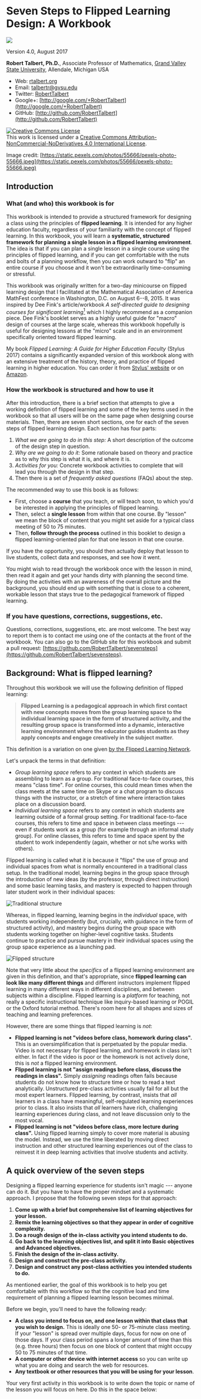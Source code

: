 # Seven Steps to Flipped Learning Design: A Workbook

![](pexels-photo-55666.jpeg)

Version 4.0, August 2017

__Robert Talbert, Ph.D.__, Associate Professor of Mathematics, [Grand Valley State University](http://gvsu.edu), Allendale, Michigan USA

+ Web: [rtalbert.org](http://rtalbert.org)
+ Email: [talbertr@gvsu.edu](mailto:talbertr@gvsu.edu)
+ Twitter: [RobertTalbert](http://twitter.com/RobertTalbert)
+ Google+: [http://google.com/+RobertTalbert](http://google.com/+RobertTalbert)
+ GitHub: [http://github.com/RobertTalbert](http://github.com/RobertTalbert)

<a rel="license" href="http://creativecommons.org/licenses/by-nc-nd/4.0/"><img alt="Creative Commons License" style="border-width:0" src="https://i.creativecommons.org/l/by-nc-nd/4.0/88x31.png" /></a><br />This work is licensed under a <a rel="license" href="http://creativecommons.org/licenses/by-nc-nd/4.0/">Creative Commons Attribution-NonCommercial-NoDerivatives 4.0 International License</a>.

Image credit: [https://static.pexels.com/photos/55666/pexels-photo-55666.jpeg](https://static.pexels.com/photos/55666/pexels-photo-55666.jpeg)

## Introduction 

### What (and who) this workbook is for

This workbook is intended to provide a structured framework for designing a class using the principles of __flipped learning__. It is intended for any higher education faculty, regardless of your familiarity with the concept of flipped learning. In this workbook, you will learn a __systematic, structured framework for planning a single lesson in a flipped learning environment__. The idea is that if you can plan a single lesson in a single course using the principles of flipped learning, and if you can get comfortable with the nuts and bolts of a planning workflow, then you can work outward to "flip" an entire course if you choose and it won't be extraordinarily time-consuming or stressful. 

This workbook was originally written for a two-day minicourse on flipped learning design that I facilitated at the Mathematical Association of America MathFest conference in Washington, D.C. on August 6--8, 2015. It was inspired by Dee Fink's article/workbook _A self-directed guide to designing courses for significant learning_[^ref2] which I highly recommend as a companion piece. Dee Fink's booklet serves as a highly useful guide for "macro" design of courses at the large scale, whereas this workbook hopefully is useful for designing lessons at the "micro" scale and in an environment specifically oriented toward flipped learning.

My book _Flipped Learning: A Guide for Higher Education Faculty_ (Stylus 2017) contains a significantly expanded version of this workbook along with an extensive treatment of the history, theory, and practice of flipped learning in higher education. You can order it from [Stylus' website](https://sty.presswarehouse.com/Books/BookDetail.aspx?productID=468277) or on [Amazon](http://a.co/hrqEnMy).  

### How the workbook is structured and how to use it

After this introduction, there is a brief section that attempts to give a working definition of flipped learning and some of the key terms used in the workbook so that all users will be on the same page when designing course materials. Then, there are seven short sections, one for each of the seven steps of flipped learning design. Each section has four parts: 

1. _What we are going to do in this step:_ A short description of the outcome of the design step in question. 
2. _Why are we going to do it:_ Some rationale based on theory and practice as to why this step is what it is, and where it is. 
3. _Activities for you:_ Concrete workbook activities to complete that will lead you through the design in that step. 
4. Then there is a set of _frequently asked questions_ (FAQs) about the step. 

The recommended way to use this book is as follows:

+ First, choose a **course** that you teach, or will teach soon, to which you'd be interested in applying the principles of flipped learning. 
+ Then, select a **single lesson** from within that one course. By "lesson" we mean the block of content that you might set aside for a typical class meeting of 50 to 75 minutes. 
+ Then, **follow through the process** outlined in this booklet to design a flipped learning-oriented plan for that one lesson in that one course.

If you have the opportunity, you should then actually deploy that lesson to live students, collect data and responses, and see how it went. 

You might wish to read through the workbook once with the lesson in mind, then read it again and get your hands dirty with planning the second time. By doing the activities with an awareness of the overall picture and the background, you should end up with something that is close to a coherent, workable lesson that stays true to the pedagogical framework of flipped learning.

### If you have questions, corrections, suggestions, etc. 

Questions, corrections, suggestions, etc. are most welcome. The best way to report them is to contact me using one of the contacts at the front of the workbook. You can also go to the GitHub site for this workbook and submit a pull request: [https://github.com/RobertTalbert/sevensteps](https://github.com/RobertTalbert/sevensteps). 

## Background: What is flipped learning?

Throughout this workbook we will use the following definition of flipped learning:

>__Flipped Learning is a pedagogical approach in which first contact with new concepts moves from the group learning space to the individual learning space in the form of structured activity, and the resulting group space is transformed into a dynamic, interactive learning environment where the educator guides students as they apply concepts and engage creatively in the subject matter.__

This definition is a  variation on one given [by the Flipped Learning Network](http://flippedlearning.org/definition-of-flipped-learning/).

Let's unpack the terms in that definition: 

+ _Group learning space_ refers to any context in which students are assembling to learn as a group. For traditional face-to-face courses, this means "class time". For online courses, this could mean times when the class meets at the same time on Skype or a chat program to discuss things with the instructor, or a stretch of time where interaction takes place on a discussion board. 
+ _Individual learning space_ refers to any context in which students are learning outside of a formal group setting. For traditional face-to-face courses, this refers to time and space in between class meetings --- even if students work as a group (for example through an informal study group). For online classes, this refers to time and space spent by the student to work independently (again, whether or not s/he works with others). 

Flipped learning is called what it is because it "flips" the use of group and individual spaces from what is normally encountered in a traditional class setup. In the traditional model, learning begins in the group space through the introduction of new ideas (by the professor, through direct instruction) and some basic learning tasks, and mastery is expected to happen through later student work in their individual spaces: 

![Traditional structure](tradspace.jpeg)

Whereas, in flipped learning, learning begins in the _individual_ space, with students working independently (but, crucially, with guidance in the form of structured activity), and mastery begins during the _group_ space with students working together on higher-level cognitive tasks. Students continue to practice and pursue mastery in their individual spaces using the group space experience as a launching pad. 


![Flipped structure](flipspace.png)

Note that very little about the _specifics_ of a flipped learning environment are given in this definition, and that's appropriate, since __flipped learning can look like many different things__ and different instructors implement flipped learning in many different ways in different disciplines, and between subjects within a discipline. Flipped learning is a _platform_ for teaching, not really a specific instructional technique like inquiry-based learning or POGIL or the Oxford tutorial method. There's room here for all shapes and sizes of teaching and learning preferences.

However, there are some things that flipped learning is _not_: 

+ **Flipped learning is not "videos before class, homework during class".** This is an oversimplification that is perpetuated by the popular media. Video is not necessary for flipped learning, and homework in class isn't either. In fact if the video is poor or the homework is not actively done, this is _not_ a flipped learning environment.
+ **Flipped learning is not "assign readings before class, discuss the readings in class".** Simply _assigning_ readings often fails because students do not know how to structure time or how to read a text analytically. Unstructured pre-class activities usually fail for all but the most expert learners. Flipped learning, by contrast, insists that _all_ learners in a class have meaningful, self-regulated learning experiences prior to class. It also insists that _all_ learners have rich, challenging learning experiences during class, and not leave discussion only to the most vocal.
+ **Flipped learning is not "videos before class, more lecture during class".** Using flipped learning simply to cover more material is abusing the model. Instead, we use the time liberated by moving direct instruction and other structured learning experiences out of the class to reinvest it in deep learning activities that involve students and activity.

## A quick overview of the seven steps

Designing a flipped learning experience for students isn't magic --- anyone can do it. But you have to have the proper mindset and a systematic approach. I propose that the following seven steps for that approach: 

1. __Come up with a brief but comprehensive list of learning objectives for your lesson.__
2. __Remix the learning objectives so that they appear in order of cognitive complexity.__
3. __Do a rough design of the in-class activity you intend students to do.__
4. __Go back to the learning objectives list, and split it into Basic objectives and Advanced objectives.__
5. __Finish the design of the in-class activity.__
6. __Design and construct the pre-class activity.__
7. __Design and construct any post-class activities you intended students to do.__

As mentioned earlier, the goal of this workbook is to help you get comfortable with this workflow so that the cognitive load and time requirement of planning a flipped learning lesson becomes minimal. 

Before we begin, you'll need to have the following ready:

+ __A class you intend to focus on, and one lesson within that class that you wish to design.__ This is ideally one 50- or 75-minute class meeting. If your "lesson" is spread over multiple days, focus for now on one of those days. If your class period spans a longer amount of time than this (e.g. three hours) then focus on one block of content that might occupy 50 to 75 minutes of that time.
+ __A computer or other device with internet access__ so you can write up what you are doing and search the web for resources.
+ __Any textbook or other resources that you will be using for your lesson__.

Your very first activity in this workbook is to write down the topic or name of the lesson you will focus on here. Do this in the space below: 

<br></br>
<br></br>
<br></br>
<br></br>
<br></br>

-----

## Step 1: Come up with learning objectives

### What we going to do in this step

In this step, we are going to __create a list of concrete, measurable learning objectives__ for the lesson that you have chosen. 

### Why are we going to do it

When designing either a course or a single lesson or even a single activity, we have to ask:

>What are students supposed to learn, and what (in my, the instructor's professional opinion) constitutes acceptable evidence that they have learned it?

The answers to these questions are what we call _learning objectives_. They vary in their specificity depending on the context; they tend to be broad and sweeping when designing a course (for example, "Exhibit the ability to apply basic material to applied problems you have not seen before") and more specific the more we "zoom in" on the course (for example, "Set up and solve an applied optimization problem", which is an instance of the larger course-level objective). In the context of this workbook, where we are zooming in on a single lesson, we want learning objectives that are:

+ __Unambiguous__. Each learning objective should be specific, easy to understand, and --- especially --- something the student can use later as a yardstick to measure their own understanding. 
+ __Concrete__. Objectives should only refer to actions we can actually measure, rather than internal states of mind or other non-measurable things. As a consequence, _words like "Know" or "Understand" or "Appreciate" should not be part of a lesson-level learning objective_. Obviously we want students to know, understand, and appreciate the main ideas of the lesson. But, how will you know if a student is doing so? The _actions_ they perform that tells you so are the real learning objectives. 
+ __Comprehensive__. Everything of importance in the lesson should be addressed by a combination of learning objectives (if not by its own learning objective).
+ __Minimal__. At the same time, we want to eliminate any redundancies in learning objectives so as to make the cognitive load on students as low as possible (but no lower!).

Once we ask and answer these questions, we are going to _share them with the students in the course_, in an up-front way that lets students know what it is they are supposed to be learning. By determining our learning objectives and sharing them with students, several good things happen: Students get a sense of the purpose of the lesson. Students also get a set of criteria that they can use to determine whether they really "know the material" or not, which is a crucial element of _self-regulated learning_. And we instructors get a set of criteria that we can use to assess student learning that is fair, objective, and standard for all students. 

To be sure, not all desirable outcomes of our courses can be encapsulated by learning objectives like these. For example, I want students in my mathematics courses to finish the course being fluent and comfortable with the concept of abstraction. That's a _course_-level objective. But on the micro scale, zooming into a single lesson, I have to think about specific tasks that students can perform, and which are measureable so that I can assess them, that move students incrementally toward that goal. That's what we're talking about in Step 1. 

**Example:** Suppose we're planning out a lesson in algebra focusing on the quadratic formula. By drawing upon my expertise as an instructor and maybe by scanning my textbook's section on this lesson, here is a possible list of learning objectives: 

+ Use the quadratic formula to find the roots of a second-degree polynomial.
+ Apply the quadratic formula to solve a real-world problem.
+ State the quadratic formula.
+ State the conditions under which a second-degree polynomial will have two real roots, one repeated root, or two complex roots.

Notice that each objective is unambiguous (the terms might be new but the task is straightforward) and concrete. 

### Activities for you

__Decide on a list of 3--8 learning objectives that meet the above criteria, and write them out.__ Remember to use action verbs; write clearly (because the student is the audience here); and make them comprehensive and yet minimal. You may need to make choices about what material to cover and what to leave out. Write those in a list in the space below. __Just list these in the order in which they appear, or the order in which they occurred to you.__ 

If you need more space, or have more than 8 objectives, just put them on a separate page.

1. Objective: <br><br>

2. Objective: <br><br>

3. Objective: <br><br>

4. Objective: <br><br>

5. Objective: <br><br>

6. Objective: <br><br>

7. Objective: <br><br>

8. Objective: <br><br>

### FAQ's about Step 1

__Q:__ _I can't seem to come up with decent learning objectives for my lesson. What should I do?_

__A:__ If you are using a textbook, start by skimming it and seeing what kinds of activities and exercises appear in the section you are teaching. Ask yourself: _What seem to be the most common tasks that these activities, examples, and exercises are expecting students to accomplish?_ This will give a good start on a list of learning objectives. You can also look around online for syllabi and materials from similar courses taught by others, and mine those resources for _their_ learning objectives. Finally, you can ask other people --- colleagues in your department, people in your personal learning network, etc. --- what _they_ think are the top 2--3 things students should learn in your lesson.

__Q:__ _What if I have more than 8 learning objectives for my lesson? Am I expecting too much from students?_

__A:__ It's quite possible that a complex lesson could have a fairly long list of learning objectives. However it's also possible that you are being overly ambitious. Take a good look at your list and ask yourself: _Are some of these objectives not strictly necessary for my lesson, and therefore I can remove them without harming the academic rigor of my class?_ Also: _Is it possible to combine some of these objectives into one larger objective of which the smaller ones are instances?_ Also: _Am I trying to do too much in one class meeting, and should I see if I can carve out more time in a second session to cover all these objectives?_

__Q:__ _And what if I only have one or two objectives? Is this not enough?_

__A:__ It's possible that your lesson involves just one or two concrete learning objectives. But it's not likely! It's probably that the learning objectives you have can, and possibly should, be split up into smaller ones that can and perhaps should be measured separately. 

---

## Step 2: Remix the learning objectives in order of complexity


### What we going to do in this step

In this step, we are going to __take the learning objective list from Step 1 and reorder it according to the cognitive complexity of the tasks from simplest to hardest__. 

### Why are we going to do it

Not all learning objectives in a lesson are created equal. Some are very simple: stating definitions of terms, recalling key dates and facts, identifying parts of the body or parts of a painting. Some are much more complex: analyzing a poem for structure, critiquing an argument, creating a model. __In flipped learning, we want students to engage with new concepts independently in their individual spaces but we do not expect students to master all the learning objectives on their own__. That is, we don't expect students to "teach themselves the material" --- not all of it, anyway. But we do insist that students learn the _basic_ material, the stuff that can certainly be acquired through guided, structured independent work. 

In order to do this, both we and our students have to have a sense of which objectives are simple and which ones aren't. That's probably easy for us, but not so easy for students, who typically have little to no experience in judging the complexity of a learning task from its description. 

A useful framework for thinking about complexity of learning tasks is __Bloom's Taxonomy__ ([^ref-bloom] and revised/updated in [^ref-bloomupdate]). Bloom's Taxonomy is often depicted as a pyramid:

![Bloom's Taxonomy](vandycft-bloom.jpg)

Categories of cognitive tasks that are lower on the pyramid are considered to be less cognitively complex, and the complexity increases as we move up the pyramid. Note in this picture the _action verbs_ that are often associated with the various levels. Here is a 3D depiction of Bloom's Taxonomy made by Rex Heer at Iowa State University that splits student learning activities into two dimensions (Knowledge and Cognitive Processes) and then vertically by complexity level:

![3D Bloom's Taxonomy](iowast-bloom.png)

The 3D version is particularly helpful in university-level mathematics where a distinction between __procedural knowledge__ (recall of formulas and methods, and performance of mechanical computation) and __conceptual knowledge__ (deeper understanding of mathematical concepts, as measured in different ways such as applications and proof) becomes important. 

**Example:** Remember the learning objectives from the quadratic formula lesson: 

+ Use the quadratic formula to find the roots of a second-degree polynomial.
+ Apply the quadratic formula to solve a real-world problem.
+ State the quadratic formula.
+ State the conditions under which a second-degree polynomial will have two real roots, one repeated root, or two complex roots.

These were written down in no particular order other than the order in which I thought of them, and the last one might have been tacked on after skimming the textbook. The first objective is about applying the basic formula to do a rote, mechanical computation. So this is an _Apply_ task. The second objective is also an _Apply_ task, but since it involved application to a real world problem and not just a mathematical expression in isolation, it's a little more complex than the second objective. The third objective is pretty clearly a _Remember_ task. Finally the fourth objective seems to be the most complex one, asking learners to _Analyze_ a situation and draw general conclusions.

So, using a combination of our professional judgment and Bloom's Taxonomy, I would probably re-order the learning objectives as follows:

+ State the quadratic formula.
+ Use the quadratic formula to find the roots of a second-degree polynomial.
+ Apply the quadratic formula to solve a real-world problem.
+ State the conditions under which a second-degree polynomial will have two real roots, one repeated root, or two complex roots.

### Activities for you

Using one (or more) of the Bloom's Taxonomy visualizations, take the list of learning objectives that you wrote in Step 1 and reorder the items in the list in order from __least complex__ to __most complex__. It's OK if you feel like there is more than one way to do this; you are probably right. Some professional judgment will be necessary here.

1. Objective: <br><br>

2. Objective: <br><br>

3. Objective: <br><br>

4. Objective: <br><br>

5. Objective: <br><br>

6. Objective: <br><br>

7. Objective: <br><br>

8. Objective: <br><br>

### FAQ's about Step 2 

__Q:__ Does every lesson I plan need to have an instance from each of the six levels of the pyramid? For example, is it OK to have a lesson made entirely of "Knowledge" tasks?

__A:__ Not necessarily. For example, there are courses in the health sciences for pre-medical and pre-nursing students that are entirely focused on medical terminology. You might expect to see a lot of _Remember_ tasks in such a course and not too many _Evaluate_ tasks. Conversely some courses, for example capstone courses in a major or service-learning courses, may have very few low-level tasks and focus instead mostly on higher-level tasks. However: If you find yourself giving only low-level tasks, consider ways to introduce higher-level tasks in your course design.


---

## Step 3: Outline the group space activity 

### What we going to do in this step

In this step, we are going to __outline the main activity or activities that students will do in the group space__. 

### Why are we going to do it

Although conversations about flipped learning often focus on what students do before class and the videos they watch (more on that later), __the real purpose of flipped learning is on what students do during class__ (in their group space). We want to focus valuable class time --- when students and instructor are together and can help each other --- on tasks that are rigorous, creative, and challenging and therefore benefit the most from being together. 

_Those activities usually involve the items that are now in the bottom half of your remixed list of learning objectives_. These objectives are at the heart of a university-level "understanding" of the subject, and therefore they are of utmost importance and they need "all hands on deck" to attain them. That's why we are going to put the design of the in-class experience next, at the heart of the design process, and wait until later to think about what students do prior to this. 

So, in this step you need to think about activities that your students can do in class that address the hardest elements of your learning objective list. This may be just a single objective! But if that one objective is so problematic that your student need to spend 45-50 minutes of laser-like focus on it, then so be it. (College students rarely have a sense of how to focus on one thing for an extended period of time, so flipped learning design is helping them acquire and master this skill.)

**Example:** Back to the lesson on the quadratic formula, here was the ordered list of learning objectives: 

+ State the quadratic formula.
+ Use the quadratic formula to find the roots of a second-degree polynomial.
+ State the conditions under which a second-degree polynomial will have two real roots, one repeated root, or two complex roots.
+ Apply the quadratic formula to solve a real-world problem.

With those objectives in mind, here's what I would brainstorm as far as a plan for a 50-minute class session:

+ __First 10 minutes:__ Open Q&A on anything from the pre-class activity. (I haven't determined what that's going to cover yet; but I want to budget time for questions.)
+ __Next 25 minutes:__ An activity structured as follows. First, there's a warm-up question that asks them to write out the quadratic formula and then find the roots of two second-degree polynomials. Second, there's a question that involves some real-world situation in which we want to acquire some information that needs the quadratic formula. (A classic one is to give a projectile's equation of motion and determine the time at which the projectile will hit the ground.) Third, there's a question about determining when the roots of a polynomial are real or complex (to touch on the third objective).
+ __Last 10 minutes:__ Some time for debriefing and then a one-minute paper to wrap things up.

There are 5 minutes missing from this outline to give some built-in slack time for the actual class. Again: This is just an outline and there are pieces missing (especially, how I will assess whether students are learning during this activity). But, an activity with this outline would provide a solid 50 minutes of activity (not just "coverage") of the most complex learning tasks of the lesson. In a traditional setup, I might have 15-20 minutes for this. I will be "buying" that extra time by shifting the basic learning tasks to the individual space, which we'll talk about in a moment. 

### Activities for you

Answer each of the following:

+ What are the __main objectives to address from your list of learning objectives during in-class work?__ This should be a __relatively short list__ of tasks that students should perform that address the most complex items they need to learn, from which students will benefit by working together and with you present as the instructor to help on the spot.

<br><br><br><br><br><br>

+ Generally speaking (you'll flesh out the details later), what are you going to have students _do_ in class to show you how well they are mastering those learning objectives you just listed? (In other words, what's a rough outline of the tasks you are going to give to students?)

<br><br><br><br><br><br>

+ In your best professional judgment, about how long will this take? (_Recommendation_: __If your in-class activity is taking up more than 70% of your contact time (e.g. 35 out of 50 minutes), it needs to be shortened.__ Can some of it be done prior to class? Can some of it be moved to post-class? Can you give a simpler activity that still engages students at a high level?)

<br><br><br><br><br><br>

+ What _other_ activities do you want students to do in class? How long will they take? When are they going to happen during the meeting? (Also: Are all of these necessary or useful enough to justify spending class time on them?)

<br><br><br><br><br><br><br>

### FAQ's about Step 3

__Q:__ What if students show up to class unprepared for the group space activity that I am designing? 

__A:__ This is an important question. We'll get to that later. For now, assume that they will be prepared. 

__Q:__ _What are some ways I can free up even more time in my class for active learning?_

__A:__ Suggestions:

+ __Don't give course announcements in class.__ Make class announcements via email or your course's LMS instead. Or, put up a slide before class starts (and at the end) with all the announcements for the day and make the slide available online. This way students will have a record of the announcement, and no class time is taken up. Insist to students that it is their responsibility to handle information flow.
+ __Don't hand back papers in class.__ Try handing back papers prior to class time, or by appointment in office hours. I recently realized that if I spent 10 seconds per student in a class of 30 students handing back papers, that I've spent 5 minutes transferring pieces of paper. How many times have you wished you had 5 more minutes to finish an activity?
+ __Don't use paper at all.__ Have students type up their work, or write it up neatly and then scan it to a PDF, then have them submit work via Dropbox or your LMS or a single-purpose GMail account.



---

## Step 4: Split up the list of learning objectives


### What we going to do in this step

In this step, we will __return to our ordered list of learning objectives and split it into two lists: Basic Objectives and Advanced Objectives__. 

### Why are we going to do it

We now have a list of learning objectives that's ordered by cognitive complexity, and a sense of what is going to happen in class. Now we move _backwards_ and look again at the objectives. The list of learning objectives shows all the tasks that students should be able to do in order to provide evidence os mastery -- _eventually_. The _timing_ of student work on these matters, however. We don't need or expect students to show they've mastered _every_ learning objective _prior_ to coming to class; that's unrealistic, and if it were the case then there wouldn't be much of a need for a class.

So in this step we are going to do students a favor and specify __what they need to be able to do before arriving at class__, and __what they will focus on doing during and after class__. We do this by simply splitting the list of learning objectives in two -- drawing a line that separates the pre-class objectives from the in-class objectives. We'll call those objectives __Basic__ and __Advanced__ respectively.

Where this line is to be drawn is a function of your professional judgment. Look at your ordered list of learning objectives and ask two questions:

1. _What single item on my learning objectives list is the most advanced task I can reasonably expect a student to be fluent with, through independent study?_
2. _What single item on my learning objectives list is the least advanced task that I plan on having students address through their active work in class?_

By answering these questions, you'll discover a line of demarcation. On one side of the line are learning objectives that are simple enough that students can gain basic fluency on their own through structured activity. On the other side of the line are learning objectives that are advanced enough that students _might_ be able to pick up basic fluency on their own, but they will need to do active work with other students in class to really begin to "get it".

![Split list of learning objectives](splitlist.png)

In this step, you find that line for your lesson and then draw it. This splits your list into two: __Basic objectives__ and __Advanced objectives__.

**Example:** Going back to the example from a hypothetical algebra class, we had this ordered list of objectives:

+ State the quadratic formula.
+ Use the quadratic formula to find the roots of a second-degree polynomial.
+ State the conditions under which a second-degree polynomial will have two real roots, one repeated root, or two complex roots.
+ Apply the quadratic formula to solve a real-world problem.

For me, my line of demarcation between Basic (students can learn these things in individual space with structured activities) and Advanced (students will work on these in group space) is between the second and third objectives: 

+ __Basic objectives:__
    * State the quadratic formula.
    * Use the quadratic formula to find the roots of a second-degree polynomial.
+ __Advanced objectives:__
    * State the conditions under which a second-degree polynomial will have two real roots, one repeated root, or two complex roots.
    * Apply the quadratic formula to solve a real-world problem.

Students are certainly able to see and memorize the quadratic formula on their own. And students can learn to do basic rote mechanical calculations for using the formula to find polynomial roots, through watching videos of worked-out examples or through simply reading those examples. Neither of these tasks _needs_ class time. The other two, however, are less certain. Skilled students might be able to learn to do these tasks on their own, but I'm not sure _every_ student could. So I don't expect students to do so. Rather, these two objectives will be the focus of the group space activities; and the two basic objectives are just enough to "launch" that group space activity, which remember we outlined in the previous step, and set students up for productive work on it. 



### Activities for you

Copy your ordered list of learning obejctives from Step 2 and draw a line that demarcates Basic Objectives from Advanced Objectives. __Ask yourself__: Why am I drawing the line here?

1. Objective: <br><br>

2. Objective: <br><br>

3. Objective: <br><br>

4. Objective: <br><br>

5. Objective: <br><br>

6. Objective: <br><br>

7. Objective: <br><br>

8. Objective: <br><br>


### FAQ's about Step 4

__Q:__ _What if I change my mind about where I want the line to go?_

__A:__ This is OK. Even in the example with my algebra class, where the line goes is dependent on the particular group of students I'm working with; the line for a class in one semester could be different for a class in another semester. Doing flipped learning does require careful sensitivity to the abilities and needs of individual students and this feeds into the design process. Fortunately, flipped learning also allows you to form personal relationships with each student and talk to each one every day, so this is easier than in a traditionally-structured course.

__Q:__ _What if my line is at the very top of the list --- that is,_ NONE _of my objectives are simple enough to leave to students prior to class?_

__A:__ Then you need to break down your learning objectives further and identify low-level tasks that you are taking for granted. For example in the algebra class, suppose I only wrote down the last two objectives (which I moved into the "Advanced" list). Thinking carefully about those objectives, I may realize that of course, students should be able to use the quadratic formula in a basic way first --- but that's such a low-level assumption that although it's necessary, it didn't occur to me. So I make this as a new objective and put it in the basic list. Same for stating the quadratic formula. Another possibility is that you may be underestimating your students' abilities to learn things on their own, or assuming they won't do the pre-class work. Try not to go down that road.


---

## Step 5: Finish making the group space activity


### What we going to do in this step

In this step, we will __finish the details of the group space activities we outlined in Step 3__. 

### Why are we going to do it

The "why" here is obviously because we haven't actually finished the group space activity yet. The goal here is to end this step with a finished product, ready to be deployed in class (or online if you are teaching an online or hybrid course). Whether that's a handout, a lab setup, discussion, etc. is up to you. 


### Activities for you

Write out answers to the following: 

+ Is the main activity aligned with the Advanced Learning Objectives?

<br><br><br><br>

+ Are there parts of the main in-class activity that seem too simple (i.e. would fit better in pre-class activities), too advanced (i.e. would be better done after class), or redundant in a non-productive way?

<br><br><br><br>

+ Are the activities in your main activity substantive, challenging, appropriately pitched to the audience?

<br><br><br><br>

+ How will you assess student progress as they learn during this activity? 

<br><br><br><br>

+ Do the other activities for your class session (entrance quizzes, exit tickets, etc.) make sense in the overall context of the class session? Do they take up too much time?

<br><br><br><br>

After answering the questions above, make out a rough timetable for what will happen and when during your class session below.

<br><br><br><br><br><br><br>




### FAQ's about Step 5

__Q:__ Does every Advanced objective need to be covered in my group space activity? 

__A:__ Not necessarily. Sometimes there are Advanced objectives that are _so_ Advanced that only a reasonable start on them can possibly be done in class. For example, an objective that requires creating something (a model, a project, a poster, a novella, etc.) requires more time and space than a typical class meeting allows. In that case, the objective is best suited for post-class activity (Step 7). But, you can often get students _started_ on those objectives through group space work. In fact most very-high-level objectives are rooted in lower-level (but also Advanced) objectives, which can be the focus of group space. 






---

## Step 6: Design the Guided Practice for pre-class work


### What we going to do in this step

In this step, we will __write up the activity that students will do in their individual space to prepare for the group space activity__. The model presented here is called _Guided Practice_. 

### Why are we going to do it

You have probably asked at some point in this process, _What if students don't come prepared for class?_ Let's counter that with another question: _Why wouldn't a student prepare for class?_ There are many answers to this question but they all hinge on a single idea: motivation. Simply put, if students _want_ to prepare for class, then barring circumstances out of their control, they'll do so. 

So, what makes students _want_ to complete an activity? It's usually a combination of the following:

+ __The activity is simple.__ The activity has an easily-understood structure and the student work required is straightforward and is perceived as "doable". 
+ __The activity is minimal.__ The activity does not ask students to do more than is necessary and keeps the extraneous cognitive load to a minimum. 
+ __The activity is engaging.__ The work students are asked to do should spark their interest and encourage them to complete it.
+ __The activity has clear value.__ The activity is not just busy work but is perceived as being essential for further understanding. 
+ __The activity is failure-tolerant.__ The activity should be relatively forgiving, even welcoming, of initial mistakes. Mistakes and errors should not be a source of stress. Rather, they should be collected and used as learning data.

One method for constructing individual space activities that I've used for several years is called _Guided Practice_. The name suggests that the activity is _practice_ on essential ideas, with _guidance_ in the form of structured exercises -- and that students are not being thrown into the deep end of the pool, left to their own devices to learn difficult material without help.

A Guided Practice activity consists of five parts: 

1. __Overview__. This is a short, one-paragraph overview of the material students are about to encounter, with an emphasis on how it connects to other things they have learned. 
2. __Learning objectives__. Here we simply reproduce the split list of learning objectives, clearly labeled "Basic" and "Advanced" so students will know, that we created in Step 4. This way, students will know exactly what is expected of them in the Guided Practice activity (by reading the Basic list) and in the lesson as a whole (by reading the Advanced list). 
3. __Resources for learning__. This consists of a recommended "playlist" of items that will help students engage with the basic learning objectives productively and set themselves up for success in the exercises that are coming up. Here we list any text, video, multimedia, or other resources that would be helpful for these tasks. 
4. __Exercises__. This section is the main area of activity for students. It consists of a small list of exercises that will instantiate the Basic learning objectives -- giving students the "practice" part of Guided Practice.
5. __Instructions for submitting work__. In the final section we give clear instructions on how to submit work. 

Below are links to some actual Guided Practice assignments I have given in two of my own courses. There are technical terms in these that you can simply ignore, and focus on the structure: 

+ [Additive and multiplicative counting principles](https://drive.google.com/open?id=0B3oyKFhpi58RMGZkRHVKRXJ5RGc)
+ [Propositional logic and truth tables](https://drive.google.com/open?id=0B3oyKFhpi58RazhXUDc4M2ZyN2M)
+ [Proof by mathematical induction](https://drive.google.com/open?id=0B3oyKFhpi58RQzBFUEJ0YmtPRkk)
+ [Spanning trees for weighted graphs](https://drive.google.com/open?id=0B3oyKFhpi58RWUpiRVNwZlpoMWc)


Notice that Guided Practice activities are very simple to make up if you have been following the steps in this workbook. In fact, you already have the Learning Objectives lists written out; and it should be straightforward to write an Overview for the lesson. The work yet to be done is to generate a list of learning resources, write the exercises, and decide how you want students to turn in their work. Some thoughts on these tasks: 

+ Ideally, learning resources should be a mix of media --- video _and_ text _and_ websites, etc. and students should be allowed to use whatever they want that will help them learn. There is no need to "make sure students have watched the videos". Just give resources, perhaps mark a few as ones that all students should use, and then let students choose. 
+ IMPORTANT: _Videos are not necessary for a successful flipped learning experience._ A common misconception is that video is an essential part of flipping, but this is neither historically the case nor is it true today. The first instances of flipped learning in the university were in the early 2000's, predating YouTube by at least five years, and videos were either not made at all or else only recommended and not required[^ref-videohistory].  [I've written more about this on my blog](http://rtalbert.org/flipped-learning-without-video/). 
+ In many ways the exercises are the most important part of the Guided Practice --- not the videos or other resources. Take care to write a small number of good ones that collect good learning data, rather than a large number that are redundant or poorly made. 
+ You don't need to "make sure students watch the videos" because the only thing that matters in the end is whether they have gained fluency with the Basic objectives and prepared for in-class work, and Guided Practice already has a means for determining this: The exercises. The means by which students learn how to work the exercises is secondary. 
+ Students should not have an undue work load placed on them before class. A good rule of thumb is that video content should be no longer than a typical in-class lecture would be. Another good rule of thumb is that students should spend 2--3 hours outside of class for every hour of in-class meetings; this rule can be used to judge whether the pre-class activities are too long. So, for example, a 50-minute class which normally would consist of a 45-minute lecture with 5 minutes of administrative or other tasks would be "flipped" into a Guided Practice that would take the average student about 100 minutes to complete, including no more than 45 minutes of video to watch. (Preferably far less than that.) 
+ Student work on pre-class assignments should be collected before class if possible so that the instructor knows what students know before the in-class activities begin. Electronic methods of submission are probably the best way to do this. For example, my Guided Practice examples use Google Forms. 

Finally, a word about grading Guided Practice. I recommend that __Guided Practice assignments should be graded on a Pass/Fail rubric, on the basis of completeness, effort, and timeliness only.__ In my examples above, Guided Practice is graded "Satisfactory" or "Unsatisfactory", with "Satisfactory" given if if the work is turned in on time (11:59pm of the evening before the class meeting) and each exercise on the assignment shows evidence of a good-faith effort to be right. "Unsatisfactory" is given if the work is late, if there is a question left blank, or if a response is an obvious random guess. This makes the assignment more failure-tolerant because students just have to _complete_ the assignment to get full credit, and it's a lot easier to grade.


### Activities for you

Do all these in a seperate document that you will eventually give to students as an assignment. 

1. Write out an overview for your lesson; or give a mind map or similar means of introducing the new material and connecting it to previously-learned materials.
2. Copy the split lists of learning objects you made in Step 4.
3. Gather any text, video, or other resources for learning that you can find or make and include this as a list in your document. Remember not to make this too long; and encourage students to add resources that they find and exercise choice in what resources they use.
4. Write up a short list of exercises -- "low hanging fruit" that students can do that will lead them through successful engagement with the Basic learning objectives.
5. Determine how students will submit their work, and give clear instructions on how to do this. If you have time, actually make up the form for submitting work and include a link to it.



### FAQ's about Step 6

__Q:__ OK, can we now talk about what happens if students don't do their pre-class work? 

__A:__ Sure, but there are really two questions here: (1) What do I do if students don't do their pre-class work? And (2) How do I prevent this from happening? 

Let's address the second question first, because obviously we don't _want_ students to come unprepared, and focusing on prevention and helping students to learn is a more positive and proactive stance to take. It comes back to what we mentioned earlier about _motivation_. If students _want_ to complete the Guided Practice, generally speaking they will. So our goal is to create an assignment they want to finish. 

The _structure_ of the individual space activity is the key to this motivation. If the activity is minimal, simple, engaging, valuable, and failure-tolerant then students are more likely to complete it than otherwise. The Guided Practice model is built with this in mind. The overview and split list of Learning Objectives provides simplicity and clarity. The list of resources provides handholds for students to use, so it's engaging and doable. The exercises (if well made) are valuable, engaging, and simple. And the grading process I mentioned --- Pass/Fail on the basis of completeness and effort --- makes it failure-tolerant. 

Since I started structuring pre-class assignments in this way, I have typically seen 85% to 95% of my students earn a Pass grade on every Guided Practice assignment. Getting students to do the pre-class work simply has not been a problem. This doesn't mean that every students masters the Basic learning objectives or is totally prepared for in-class work. But the students who complete the work, which again is consistently almost all of them, know enough to be able to at least work productively with others who may understand more. I truly believe that, even if you do not adopt the Guided Practice template, if you structure the pre-class activity well and make it something students _want_ to complete, they will, for the most part. 

But suppose they don't. How do you handle situations where students come unprepared? You have to gauge two things: the _extent_ of the problem (how many students are unprepared?) and the _degree_ (how bad is the underpreparation?). In the full-length book form of this workbook I go into extensive detail on this (based on personal experiences). Here, I'll just focus on the "doomsday scenario" --- a large number of students come to class with major preparation issues. 

First please realize this rarely happens, except at the beginning of the semester when students are still exploring the boundaries of the class and the flipped learning setup --- for example, the first time students have a class meeting that well and truly requires preparation through Guided Practice. If you have a large number of students who don't complete the work, I recommend these steps: 

1. Put away the group space activity you had planned, and spend the class fielding specific questions from students about the material that they struggled with. Do this in a way that places the responsibility for asking questions on the students. For example, get students into groups of 3--4 and have them generate specific questions that are then put on the board or projector, and then prioritized. __Do not accept requests that are not questions about specific items.__ For example "I didn't understand anything" is not a question and therefore not fair game from this impromptu Q&A session; neither is "Could you re-teach section 3?" __Only specific, targeted questions are allowed and only those that are brought up by students.__
2. Then take your time to answer those questions in a succint, clear way. 
3. Before ending the class __make sure students are clear on the expectations being held for them in the class, and if this situation happens again they will have to face consequences that could impact their grade in the course.__ Set the boundaries in no uncertain terms. Ask students if they have questions about the boundaries; you might even have them sign a statement that affirms that they know what the boundaries are and agree to abide by them in the future. 
4. Then, make sure to end the class as planned, by taking the last few minutes of class to have students engage in a metacognitive or self-regulation activity. A particular set of self-regulated learning questions you should ask is: 

>Do you feel like you were unprepared for class? If so, why? Did you seek help from anyone before class to get help? If so, what did you do, and why wasn't it helpful for you? If not, why not? What are your plans for preparing for the next class to ensure that you arrive sufficiently prepared to work? 

As for the group space activity, you can adjust the calendar to do it later, assign it as homework, or something else. 

__But under no circumstances should you re-teach the material in class in this case.__ The first time a widespread pattern of serious underpreparation happens, the above steps turn the group space into something that addresses student questions (which is different than simply re-teaching) and reaffirms the division of labor in the flipped learning model, and the air should be clear regarding how flipped learning works. The _second_ time this happens, it's because students are willfully not abiding by the social contract of the class, and there have to be consequences. What you _do_ in this scenario is up to you, but failing to do anything sends the message to students that the flipped learning model is just an illusion, and if enough students underprepare enough, they'll get the traditional model. Setting clear boundaries, with consequences for persistent violation, is crucial for a successful flipped learning environment. 

But again --- the main thing is to write activities that students want to do in the first place, to prevent this from happening. 






---

## Step 7: Write up post-class activities


### What we going to do in this step

In this step, we will __design any activities that are intended to take place after the group space activity from Steps 3 and 5 is over__. 

### Why are we going to do it

The work of learning the material in your lesson isn't done just because class time is over. There could be learning objectives that take significant time and space to master, more time and space than are available in a class meeting. It's completely within the definition of flipped learning to have students doing extended work, to reach the uppermost levels of Bloom's Taxonomy, through post-class work -- through any of a number of methods:

+ Students might be tasked with completing a formal write-up of their in-class work to submit later as homework.
+ Students might be given a post-class project that expands further upon the objectives done in class.
+ Students might be given a lab or service-learning assignment that applies the advanced objectives to something even higher up Bloom's Taxonomy.
+ Alternatively, students might be given more practice work that focuses on drill and mastery of the lower-level tasks on Bloom's Taxonomy.

The possibilities are extensive here.


### Activities for you

+ What advanced learning objectives from your list will need further attention after the in-class activity has been completed?

<br><br><br><br>

+ What other learning objectives (Basic or Advanced) would benefit from further practice?

<br><br><br><br>

+ What activities outside of class would provide continued engagement with the Advanced learning objectives?

<br><br><br><br>

+ What activities outside of class would provide further depth and breadth with Basic learning objectives?

<br><br><br><br>


+ Now make a list of activities to assign for post-class work. Estimate the time required for the average student to complete these activities.


<br><br><br><br>
<br><br><br><br>



+ Write up the assignments you intend to give for post-class activity.

+ Looking at the time estimates for the post-class activities and the time estimates for the pre-class activities, determine whether your total time requirements for out-of-class work average out to 2-3 times the amount of time spent in class. If it's more, then think of ways to trim back the size or extent of some of your activities.

<br><br><br><br>



### FAQ's about Step 7

__Q:__ _So, Step 7 seems no different than a traditionally structured course._

__A:__ In some ways that's right. Every course regardless of structure has these extended activities that take time and space not available to us in class. The big difference here in flipped learning is that we have devoted significant class time to drilling deeply into the Advanced learning objectives, so every student has a reference point for those objectives as they move forward. For example, suppose students in our hypothetical algebra class from earlier were given a post-class assignment to go out and collect some data that have a roughly parabolic shape to them, find a formula that fits the data, and then use the quadratic formula to say something interesting about it. (Fitting a model to data would probably be an additional learning objective, or maybe this was an Advanced objective from an earlier lesson.) If a student had trouble with the math, we could say: "Remember the activity we did in class that was similar to this? How did this work, then?"

__Q:__ _Is it possible that I could_ NOT _focus class time on the most advanced objectives, and instead use a post-class activity for these and spend class time hitting sort of the "middle" of my objectives list?_

__A:__ Using class time to cover most, but not all of the advanced objectives and then saving the "most advanced" objectives for outside-class work _could_ work well for students. But, remember the point of flipped learning is to work on those most difficult tasks _while there is support readily available_. How the objectives are addressed is up to you, but do keep in mind that we want to put students in a position where they are not encountering _new_ and _advanced_ objectives when they are apart from a corresponding level of help and connection.





---

## Conclusion


This workbook is just a template for one way of designing courses for flipped learning experiences. Your mileage ay vary! What's important is that the __students are the ones who are constructing the meaning and understanding of the material, through intentional design and productive independent learning experiences that are integral to the course__. And in flipped learning, this happens __by students getting productive independent learning experiences prior to class, then engaging with difficult ideas in a safe, dynamic, and creative classroom environment focused on their needs.__

How you make this happen is up to you and is largely a matter of experience, professional judgment, and personal taste.

The research on flipped learning is showing that flipped learning environments are good for students in almost every way. Students get greater ownership over their learning and practice with lifelong learning skills. Student attainment on course content objectives, across different disciplines, is never worse than in a traditional setting and is in most cases better. Flipped environments make it easy to use the kinds of active learning techniques that are proven, through decades of research, to benefit student learning more than traditional lecture environments. All signs are pointing to flipped learning as an emerging normative practice in K-12 and higher education. We owe it to ourselves professionally, and to our students, to embrace flipped learning and build it into our teaching.


## Postscript: Some questions we did not answer in this workbook

There are many things not addressed in this workbook, but which you should think about and plan for. Some of those are addressed by the questions below.

+ How are you going to deploy your materials? Through a LMS, a website, paper handouts, etc.?
+ How will you handle issues involving access to technology? (For example, will you require all students to have 24/7 access to a high speed internet connection -- and what if a student doesn't have that?)
+ What plan do you have in place if a student complains of having to "teach themselves the material"?
+ What plan do you have in place if a student complains that you "aren't teaching"? (Or, that the student is "paying tuition to have a teacher" and you are not delivering?)
+ Are you going to contact your department head and/or academic dean prior to running a flipped learning designed class?
+ Are you going to "flip" an entire class, or just part of one? If just a part, which parts -- and why not the others? Also, if you are only partially flipping, then how will you help students to adapt to the two different teaching modalities in your course?
+ Are you going to make your own content for the course? If so, will you be doing your own video, your own text, or both of these? What tools will you use? What is your plan for completing the content in a timely way?
+ If you are _not_ creating your own content, where will you look for curated content, and what will be the basis on which you decide to give a resource to students?
+ What plan do you have in place for making your flipped learning materials usable in the long term, so you don't have to rewrite them all the next time you teach the course?
+ What plan do you have for sharing your work with others, either in your department or online?
+ Are you connected in with a network of colleagues, either in person or online or both, who are also flipping the same class or the same subject? If not, have you considered using Twitter or Google+ to make those connections?


[^ref1]: Primary and secondary educators might also find this useful, but I am aiming at college and university instructors specifically. The differences in contexts and assumptions for learners in higher education versus those in K-12 education are so great that a resource for one doesn't always serve the other.
[^ref2]: Fink, L. D. (2003). A self-directed guide to designing courses for significant learning. University of Oklahoma, 35. Retrieved from http://www.bu.edu/sph/files/2011/06/selfdirected1.pdf
[^ref3]: http://www.flippedlearning.org/definition
[^ref4]: This is one reason why I prefer the term "flipped learning" over the far more popular "flipped classroom". For more, see: [http://rtalbert.org/blog/2016/what-do-we-call-this-thing](http://rtalbert.org/blog/2016/what-do-we-call-this-thing)
[^ref-bloom]: Bloom, B. S. (1956). Taxonomy of Educational Objectives. Educational and Psychological Measurement, 16, 401–405. http://doi.org/10.1177/001316445601600310
[^ref-bloomupdate]: Sosniak, Lauren A. Bloom's Taxonomy. Ed. Lorin W. Anderson. Univ. Chicago Press, 1994.
APA
[^ref-iastate]: http://www.celt.iastate.edu/teaching-resources/effective-practice/revised-blooms-taxonomy/
[^ref-bloomwheel]: https://www.flickr.com/photos/dougbelshaw/4100721032
[^ref-omp]: http://writing.berkeley.edu/wab/2-2-gone.htm
[^ref-exit]: http://www.theteachertoolkit.com/index.php/tool/exit-ticket
[^ref-mindmap]: http://www.mindmapping.com/
[^ref-videohistory]: More on this in my  book _Flipped Learning: A Guide for Higher Education Faculty_ (Stylus Publishing 2017).
[^ref-srl]: https://teal.ed.gov/tealguide/selfregulated
[^ref-lorena]: http://openedx.seas.gwu.edu/courses/GW/MAE6286/2014_fall/about
[^ref-gforms]: https://www.google.com/forms/about/
[^ref-lc]: https://www.pearsonhighered.com/products-and-services/course-content-and-digital-resources/learning-applications/learning-catalytics.html
[^ref-pe]: https://www.polleverywhere.com/
